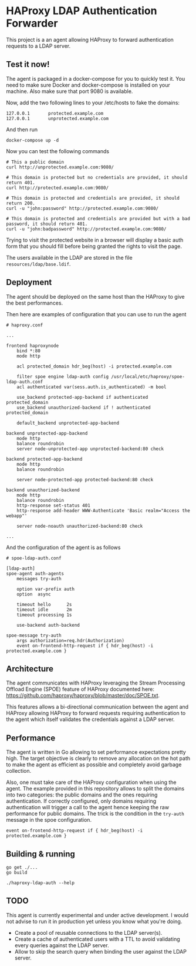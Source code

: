 # HAProxy LDAP Authentication Forwarder

This project is a an agent allowing HAProxy to forward authentication requests to a LDAP server.

## Test it now!

The agent is packaged in a docker-compose for you to quickly test it. You need to make sure
Docker and docker-compose is installed on your machine. Also make sure that port 9080 is
available.

Now, add the two following lines to your /etc/hosts to fake the domains:

    127.0.0.1       protected.example.com
    127.0.0.1       unprotected.example.com

And then run

    docker-compose up -d

Now you can test the following commands

    # This a public domain
    curl http://unprotected.example.com:9080/

    # This domain is protected but no credentials are provided, it should return 401.
    curl http://protected.example.com:9080/

    # This domain is protected and credentials are provided, it should return 200.
    curl -u "john:password" http://protected.example.com:9080/

    # This domain is protected and credentials are provided but with a bad password, it should return 401.
    curl -u "john:badpassword" http://protected.example.com:9080/

Trying to visit the protected website in a browser will display a basic auth form that you should fill
before being granted the rights to visit the page.

The users available in the LDAP are stored in the file `resources/ldap/base.ldif`.

## Deployment

The agent should be deployed on the same host than the HAProxy to give the best performances.

Then here are examples of configuration that you can use to run the agent

    # haproxy.conf

    ...

    frontend haproxynode
        bind *:80
        mode http

        acl protected_domain hdr_beg(host) -i protected.example.com

        filter spoe engine ldap-auth config /usr/local/etc/haproxy/spoe-ldap-auth.conf
        acl authenticated var(sess.auth.is_authenticated) -m bool

        use_backend protected-app-backend if authenticated protected_domain
        use_backend unauthorized-backend if ! authenticated protected_domain

        default_backend unprotected-app-backend

    backend unprotected-app-backend
        mode http
        balance roundrobin
        server node-unprotected-app unprotected-backend:80 check

    backend protected-app-backend
        mode http
        balance roundrobin

        server node-protected-app protected-backend:80 check

    backend unauthorized-backend
        mode http
        balance roundrobin
        http-response set-status 401
        http-response add-header WWW-Authenticate 'Basic realm="Access the webapp"'

        server node-noauth unauthorized-backend:80 check

    ...

And the configuration of the agent is as follows

    # spoe-ldap-auth.conf

    [ldap-auth]
    spoe-agent auth-agents
        messages try-auth

        option var-prefix auth
        option  async

        timeout hello      2s
        timeout idle       2m
        timeout processing 1s

        use-backend auth-backend

    spoe-message try-auth
        args authorization=req.hdr(Authorization)
        event on-frontend-http-request if { hdr_beg(host) -i protected.example.com }


## Architecture

The agent communicates with HAProxy leveraging the Stream Processing Offload Engine (SPOE) feature
of HAProxy documented here: https://github.com/haproxy/haproxy/blob/master/doc/SPOE.txt.

This features allows a bi-directional communication between the agent and HAProxy allowing HAProxy
to forward requests requiring authentication to the agent which itself validates the credentials
against a LDAP server.

## Performance

The agent is written in Go allowing to set performance expectations pretty high. The target objective is
clearly to remove any allocation on the hot path to make the agent as efficient as possible and completely
avoid garbage collection.

Also, one must take care of the HAProxy configuration when using the agent. The example provided in this
repository allows to split the domains into two categories: the public domains and the ones requiring authentication.
If correctly configured, only domains requiring authentication will trigger a call to the agent hence keeping the
raw performance for public domains. The trick is the condition in the `try-auth` message in the spoe configuration.

    event on-frontend-http-request if { hdr_beg(host) -i protected.example.com }


## Building & running

    go get ./...
    go build

    ./haproxy-ldap-auth --help

## TODO

This agent is currently experimental and under active development. I would not advise to run it in
production yet unless you know what you're doing.

* Create a pool of reusable connections to the LDAP server(s).
* Create a cache of authenticated users with a TTL to avoid validating every queries against the LDAP server.
* Allow to skip the search query when binding the user against the LDAP server.